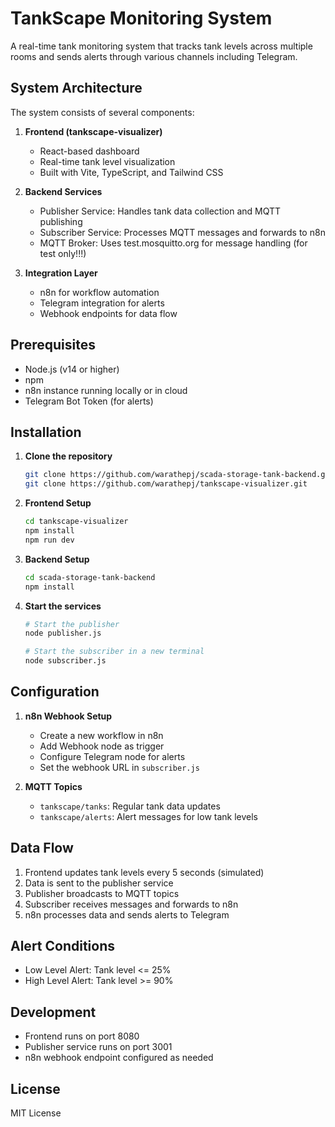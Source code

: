 # TankScape Monitoring System

A real-time tank monitoring system that tracks tank levels across multiple rooms and sends alerts through various channels including Telegram.

## System Architecture

The system consists of several components:

1. **Frontend (tankscape-visualizer)**

   - React-based dashboard
   - Real-time tank level visualization
   - Built with Vite, TypeScript, and Tailwind CSS

2. **Backend Services**

   - Publisher Service: Handles tank data collection and MQTT publishing
   - Subscriber Service: Processes MQTT messages and forwards to n8n
   - MQTT Broker: Uses test.mosquitto.org for message handling (for test only!!!)

3. **Integration Layer**
   - n8n for workflow automation
   - Telegram integration for alerts
   - Webhook endpoints for data flow

## Prerequisites

- Node.js (v14 or higher)
- npm
- n8n instance running locally or in cloud
- Telegram Bot Token (for alerts)

## Installation

1. **Clone the repository**

   ```bash
   git clone https://github.com/warathepj/scada-storage-tank-backend.git
   git clone https://github.com/warathepj/tankscape-visualizer.git
   ```

2. **Frontend Setup**

   ```bash
   cd tankscape-visualizer
   npm install
   npm run dev
   ```

3. **Backend Setup**

   ```bash
   cd scada-storage-tank-backend
   npm install
   ```

4. **Start the services**

   ```bash
   # Start the publisher
   node publisher.js

   # Start the subscriber in a new terminal
   node subscriber.js
   ```

## Configuration

1. **n8n Webhook Setup**

   - Create a new workflow in n8n
   - Add Webhook node as trigger
   - Configure Telegram node for alerts
   - Set the webhook URL in `subscriber.js`

2. **MQTT Topics**

   - `tankscape/tanks`: Regular tank data updates
   - `tankscape/alerts`: Alert messages for low tank levels

## Data Flow

1. Frontend updates tank levels every 5 seconds (simulated)
2. Data is sent to the publisher service
3. Publisher broadcasts to MQTT topics
4. Subscriber receives messages and forwards to n8n
5. n8n processes data and sends alerts to Telegram

## Alert Conditions

- Low Level Alert: Tank level <= 25%
- High Level Alert: Tank level >= 90%

## Development

- Frontend runs on port 8080
- Publisher service runs on port 3001
- n8n webhook endpoint configured as needed

## License

MIT License
